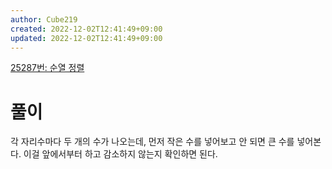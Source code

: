 ```yaml
---
author: Cube219
created: 2022-12-02T12:41:49+09:00
updated: 2022-12-02T12:41:49+09:00
---
```


[25287번: 순열 정렬](https://www.acmicpc.net/problem/25287)

# 풀이

각 자리수마다 두 개의 수가 나오는데, 먼저 작은 수를 넣어보고 안 되면 큰 수를 넣어본다. 이걸 앞에서부터 하고 감소하지 않는지 확인하면 된다.
